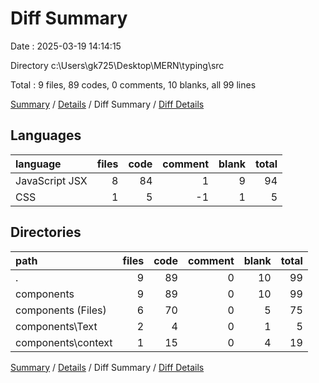 # Diff Summary

Date : 2025-03-19 14:14:15

Directory c:\\Users\\gk725\\Desktop\\MERN\\typing\\src

Total : 9 files,  89 codes, 0 comments, 10 blanks, all 99 lines

[Summary](results.md) / [Details](details.md) / Diff Summary / [Diff Details](diff-details.md)

## Languages
| language | files | code | comment | blank | total |
| :--- | ---: | ---: | ---: | ---: | ---: |
| JavaScript JSX | 8 | 84 | 1 | 9 | 94 |
| CSS | 1 | 5 | -1 | 1 | 5 |

## Directories
| path | files | code | comment | blank | total |
| :--- | ---: | ---: | ---: | ---: | ---: |
| . | 9 | 89 | 0 | 10 | 99 |
| components | 9 | 89 | 0 | 10 | 99 |
| components (Files) | 6 | 70 | 0 | 5 | 75 |
| components\\Text | 2 | 4 | 0 | 1 | 5 |
| components\\context | 1 | 15 | 0 | 4 | 19 |

[Summary](results.md) / [Details](details.md) / Diff Summary / [Diff Details](diff-details.md)